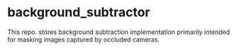 # background_subtractor
This repo. stores background subtraction implementation primarily intended for masking images captured by occluded cameras.
